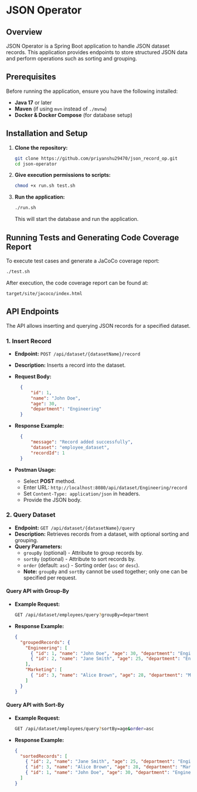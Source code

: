 # JSON Operator

## Overview
JSON Operator is a Spring Boot application to handle JSON dataset records. This application provides endpoints to store structured JSON data and perform operations such as sorting and grouping.

## Prerequisites
Before running the application, ensure you have the following installed:

- **Java 17** or later
- **Maven** (if using `mvn` instead of `./mvnw`)
- **Docker & Docker Compose** (for database setup)

## Installation and Setup
1. **Clone the repository:**
   ```sh
   git clone https://github.com/priyanshu29470/json_record_op.git
   cd json-operator
   ```

2. **Give execution permissions to scripts:**
   ```sh
   chmod +x run.sh test.sh
   ```

3. **Run the application:**
   ```sh
   ./run.sh
   ```
   This will start the database and run the application.

## Running Tests and Generating Code Coverage Report
To execute test cases and generate a JaCoCo coverage report:

```sh
./test.sh
```

After execution, the code coverage report can be found at:

```
target/site/jacoco/index.html
```


## API Endpoints
The API allows inserting and querying JSON records for a specified dataset.

### 1. Insert Record
- **Endpoint:** `POST /api/dataset/{datasetName}/record`
- **Description:** Inserts a record into the dataset.
- **Request Body:**
  ```json
    {
        "id": 1,
        "name": "John Doe",
        "age": 30,
        "department": "Engineering"
    }
  ```
- **Response Example:**
  ```json
    {
        "message": "Record added successfully",
        "dataset": "employee_dataset",
        "recordId": 1
    }
  ```

- **Postman Usage:**
  - Select **POST** method.
  - Enter URL: `http://localhost:8080/api/dataset/Engineering/record`
  - Set `Content-Type: application/json` in headers.
  - Provide the JSON body.

### 2. Query Dataset
- **Endpoint:** `GET /api/dataset/{datasetName}/query`
- **Description:** Retrieves records from a dataset, with optional sorting and grouping.
- **Query Parameters:**
  - `groupBy` (optional) - Attribute to group records by.
  - `sortBy` (optional) - Attribute to sort records by.
  - `order` (default: `asc`) - Sorting order (`asc` or `desc`).
  - **Note:** `groupBy` and `sortBy` cannot be used together; only one can be specified per request.

#### Query API with Group-By
- **Example Request:**
  ```sh
  GET /api/dataset/employees/query?groupBy=department
  ```
- **Response Example:**
  ```json
  {
    "groupedRecords": {
      "Engineering": [
        { "id": 1, "name": "John Doe", "age": 30, "department": "Engineering" },
        { "id": 2, "name": "Jane Smith", "age": 25, "department": "Engineering" }
      ],
      "Marketing": [
        { "id": 3, "name": "Alice Brown", "age": 28, "department": "Marketing" }
      ]
    }
  }
  ```

#### Query API with Sort-By
- **Example Request:**
  ```sh
  GET /api/dataset/employees/query?sortBy=age&order=asc
  ```
- **Response Example:**
  ```json
  {
    "sortedRecords": [
      { "id": 2, "name": "Jane Smith", "age": 25, "department": "Engineering" },
      { "id": 3, "name": "Alice Brown", "age": 28, "department": "Marketing" },
      { "id": 1, "name": "John Doe", "age": 30, "department": "Engineering" }
    ]
  }
  ```


